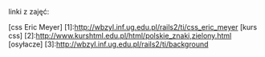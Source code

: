 linki z zajęć:

[css Eric Meyer]
[1]:http://wbzyl.inf.ug.edu.pl/rails2/ti/css_eric_meyer
[kurs css]
[2]:http://www.kurshtml.edu.pl/html/polskie_znaki,zielony.html
[osyłacze]
[3]:http://wbzyl.inf.ug.edu.pl/rails2/ti/background
